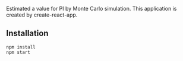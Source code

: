Estimated a value for PI by Monte Carlo simulation. This application is created by create-react-app.

## Installation

    npm install
    npm start
